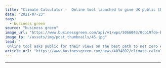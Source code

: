 ```yaml
---
title: "Climate Calculator -  Online tool launched to give UK public their say on how to reach net zero"
date: "2021-07-23"
tags: 
  - business green
source: "business green"
image_url: "https://www.businessgreen.com/api/v1/wps/5066043/0cb19fde-bfb9-4def-8f13-97904dc1cfaa/4/iStock-1305820553-ultra-low-emission-zone-ulez-london-185x114.jpg"
image_fp: "/assets/img/post_thumbnails/45.jpg"
lead: "
 Online tool asks public for their views on the best path to net zero emissions touching on food, energy, heating and manufacturing among other areas ..."
article_url: "https://www.businessgreen.com/news/4034892/climate-calculator-online-tool-launched-uk-public-reach-net-zero"
---
```


---
